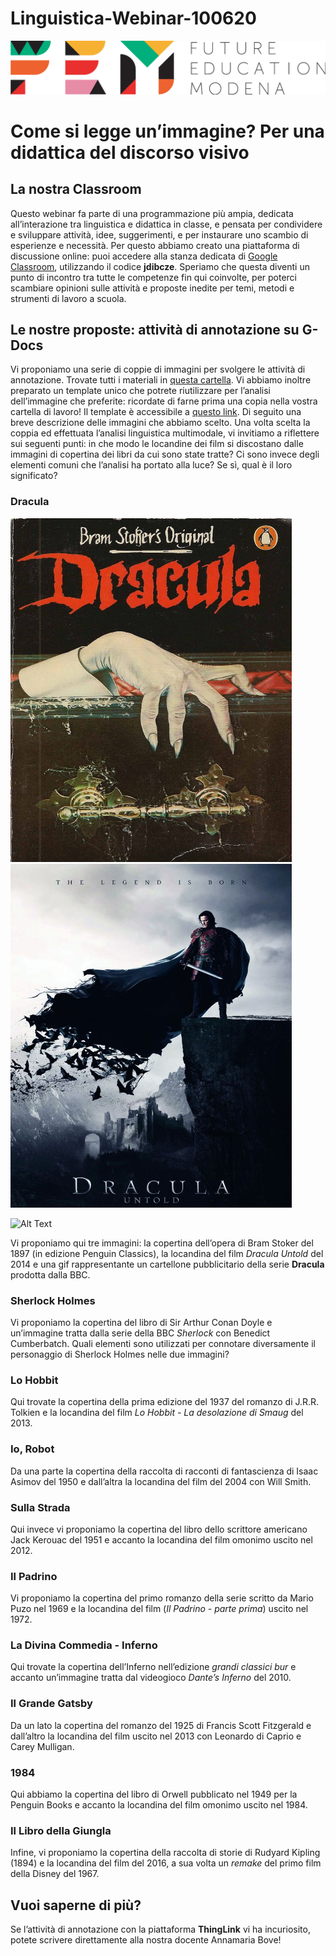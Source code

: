 # Linguistica-Webinar-100620
<script src="https://cdnjs.cloudflare.com/ajax/libs/font-awesome/5.13.0/js/all.min.js" integrity="sha256-KzZiKy0DWYsnwMF+X1DvQngQ2/FxF7MF3Ff72XcpuPs=" crossorigin="anonymous"></script>

<a href="https://fem.digital" rel="FEM Future Education Modena" target="_blank">![](FEM_Logo.png)</a>

# Come si legge un’immagine? Per una didattica del discorso visivo

## La nostra Classroom
Questo webinar fa parte di una programmazione più ampia, dedicata all’interazione tra linguistica e didattica in classe, e pensata per condividere e sviluppare attività, idee, suggerimenti, e per instaurare uno scambio di esperienze e necessità. Per questo abbiamo creato una piattaforma di discussione online: puoi accedere alla stanza dedicata di <a href="https://classroom.google.com/u/0/" target="_blank">Google Classroom</a>, utilizzando il codice **jdibcze**.
Speriamo che questa diventi un punto di incontro tra tutte le competenze fin qui coinvolte, per poterci scambiare opinioni sulle attività e proposte inedite per temi, metodi e strumenti di lavoro a scuola. 

## Le nostre proposte: attività di annotazione su G-Docs

Vi proponiamo una serie di coppie di immagini per svolgere le attività di annotazione. Trovate tutti i materiali in <a href="https://drive.google.com/drive/folders/1sFHrH9DmzxLmk9xGNnE3TNlLzTSzpMhI" target="_blank">questa cartella</a>. Vi abbiamo inoltre preparato un template unico che potrete riutilizzare per l’analisi dell’immagine che preferite: ricordate di farne prima una copia nella vostra cartella di lavoro! Il template è accessibile a <a href="https://docs.google.com/document/d/1PCVFKw4e0LTb41KfydVf74ajRHSyD7YgspjlNUh-rY8/edit#heading=h.woep0u49atx2" target="_blank">questo link</a>. 
Di seguito una breve descrizione delle immagini che abbiamo scelto. Una volta scelta la coppia ed effettuata l’analisi linguistica multimodale, vi invitiamo a riflettere sui seguenti punti: in che modo le locandine dei film si discostano dalle immagini di copertina dei libri da cui sono state tratte? Ci sono invece degli elementi comuni che l’analisi ha portato alla luce? Se sì, qual è il loro significato? 

### Dracula

<img src="dracula_libro.jpg" width="450" height="550">
<img src="dracula_film.jpg" width="450" height="550">

![Alt Text](http://downrightcreepy.com/wp-content/uploads/2020/01/dracula-outdoor-ad-2020.gif) 

Vi proponiamo qui tre immagini: la copertina dell’opera di Bram Stoker del 1897 (in edizione Penguin Classics), la locandina del film *Dracula Untold* del 2014 e una gif rappresentante un cartellone pubblicitario della serie **Dracula** prodotta dalla BBC. 

### Sherlock Holmes

Vi proponiamo la copertina del libro di Sir Arthur Conan Doyle e un’immagine tratta dalla serie della BBC *Sherlock* con Benedict Cumberbatch. Quali elementi sono utilizzati per connotare diversamente il personaggio di Sherlock Holmes nelle due immagini?

### Lo Hobbit

Qui trovate la copertina della prima edizione del 1937 del romanzo di J.R.R. Tolkien e la locandina del film *Lo Hobbit - La desolazione di Smaug* del 2013. 

### Io, Robot

Da una parte la copertina della raccolta di racconti di fantascienza di Isaac Asimov del 1950 e dall’altra la locandina del film del 2004 con Will Smith.

### Sulla Strada

Qui invece vi proponiamo la copertina del libro dello scrittore americano Jack Kerouac del 1951 e accanto la locandina del film omonimo uscito nel 2012.

### Il Padrino

Vi proponiamo la copertina del primo romanzo della serie scritto da Mario Puzo nel 1969 e la locandina del film (*Il Padrino - parte prima*) uscito nel 1972.

### La Divina Commedia - Inferno

Qui trovate la copertina dell’Inferno nell’edizione *grandi classici bur* e accanto un’immagine tratta dal videogioco *Dante’s Inferno* del 2010.

### Il Grande Gatsby

Da un lato la copertina del romanzo del 1925 di Francis Scott Fitzgerald e dall’altro la locandina del film uscito nel 2013 con Leonardo di Caprio e Carey Mulligan.

### 1984

Qui abbiamo la copertina del libro di Orwell pubblicato nel 1949 per la Penguin Books e accanto la locandina del film omonimo uscito nel 1984. 

### Il Libro della Giungla 

Infine, vi proponiamo la copertina della raccolta di storie di Rudyard Kipling (1894) e la locandina del film del 2016, a sua volta un *remake* del primo film della Disney del 1967.

## Vuoi saperne di più?

Se l’attività di annotazione con la piattaforma **ThingLink** vi ha incuriosito, potete scrivere direttamente alla nostra docente Annamaria Bove!
